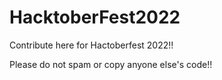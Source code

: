 # HacktoberFest2022

Contribute here for Hactoberfest 2022!!

Please do not spam or copy anyone else's code!!


